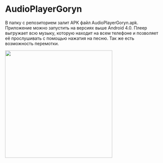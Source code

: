 # AudioPlayerGoryn
В папку с репозиторием залит APK файл AudioPlayerGoryn.apk. Приложение можно запустить на версиях выше Android 4.0.
Плеер выгружает всю музыку, которую находит на всем телефоне и позволяет её прослушивать с помощью нажатия на песню. Так же есть возможность перемотки. 


 <img src="https://pp.vk.me/c637630/v637630112/bb63/50s45XULSlg.jpg" width="350" />

